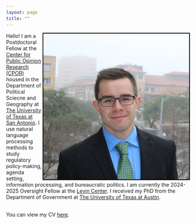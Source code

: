 ```yaml
---
layout: page
title: ""
---
```



<img style="float: right; border: 2px solid  black;" src="assets/me.jpg">
Hello! I am a Postdoctoral Fellow at the <a href="https://colfa.utsa.edu/political-opinion/">Center for Public Opinion Research (CPOR)</a> housed in the Department of Political Sciecne and Geography at <a href="https://colfa.utsa.edu/polisci-geography/">The University of Texas at San Antonio</a>. I use natural language processing methods to study regulatory policy-making, agenda setting, information processing, and bureaucratic politics. I am currently the 2024-2025 Oversight Fellow at the <a href="https://www.levin-center.org/">Levin Center</a>. I received my PhD from the Department of Government at <a href="https://liberalarts.utexas.edu/government/">The University of Texas at Austin</a>.
<br>
<br>

You can view my CV [here](assets/Dye_CV_8_21_2024.pdf).
